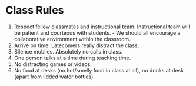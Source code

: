 # Class Rules

  1. Respect fellow classmates and instructional team. Instructional team will be patient and courteous with students.
    - We should all encourage a collaborative environment within the classroom.
  2. Arrive on time. Latecomers really distract the class.
  3. Silence mobiles. Absolutely no calls in class.
  4. One person talks at a time during teaching time.
  5. No distracting games or videos.
  6. No food at desks (no hot/smelly food in class at all), no drinks at desk (apart from lidded water bottles).